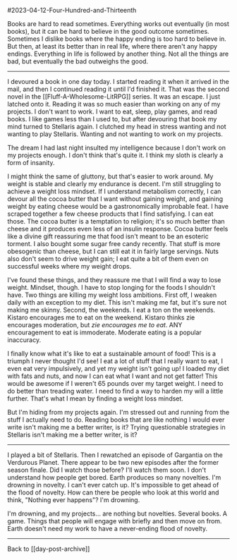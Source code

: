 #2023-04-12-Four-Hundred-and-Thirteenth

Books are hard to read sometimes.  Everything works out eventually (in most books), but it can be hard to believe in the good outcome sometimes.  Sometimes I dislike books where the happy ending is too hard to believe in.  But then, at least its better than in real life, where there aren't any happy endings.  Everything in life is followed by another thing.  Not all the things are bad, but eventually the bad outweighs the good.

---
I devoured a book in one day today.  I started reading it when it arrived in the mail, and then I continued reading it until I'd finished it.  That was the second novel in the [[Fluff-A-Wholesome-LitRPG]] series.  It was an escape.  I just latched onto it.  Reading it was so much easier than working on any of my projects.  I don't want to work.  I want to eat, sleep, play games, and read books.  I like games less than I used to, but after devouring that book my mind turned to Stellaris again.  I clutched my head in stress wanting and not wanting to play Stellaris.  Wanting and not wanting to work on my projects.

The dream I had last night insulted my intelligence because I don't work on my projects enough.  I don't think that's quite it.  I think my sloth is clearly a form of insanity.

I might think the same of gluttony, but that's easier to work around.  My weight is stable and clearly my endurance is decent.  I'm still struggling to achieve a weight loss mindset.  If I understand metabolism correctly, I can devour all the cocoa butter that I want without gaining weight, and gaining weight by eating cheese would be a gastronomically improbable feat.  I have scraped together a few cheese products that I find satisfying.  I can eat those.  The cocoa butter is a temptation to religion; it's so much better than cheese and it produces even less of an insulin response.  Cocoa butter feels like a divine gift reassuring me that food isn't meant to be an esoteric torment.  I also bought some sugar free candy recently.  That stuff is more obesogenic than cheese, but I can still eat it in fairly large servings.  Nuts also don't seem to drive weight gain; I eat quite a bit of them even on successful weeks where my weight drops.

I've found these things, and they reassure me that I will find a way to lose weight.  Mindset, though.  I have to stop longing for the foods I shouldn't have.  Two things are killing my weight loss ambitions.  First off, I weaken daily with an exception to my diet.  This isn't making me fat, but it's sure not making me skinny.  Second, the weekends.  I eat a ton on the weekends.  Kistaro encourages me to eat on the weekend.  Kistaro thinks zie encourages moderation, but *zie encourages me to eat*.  ANY encouragement to eat is immoderate.  Moderate eating is a popular inaccuracy.

I finally know what it's like to eat a sustainable amount of food!  This is a triumph I never thought I'd see!  I eat a lot of stuff that I really want to eat, I even eat very impulsively, and yet my weight isn't going up!  I loaded my diet with fats and nuts, and now I can eat what I want and not get fatter!  This would be awesome if I weren't 65 pounds over my target weight.  I need to do better than treading water.  I need to find a way to harden my will a little further.  That's what I mean by finding a weight loss mindset.

But I'm hiding from my projects again.  I'm stressed out and running from the stuff I actually need to do.  Reading books that are like nothing I would ever write isn't making me a better writer, is it?  Trying questionable strategies in Stellaris isn't making me a better writer, is it?

---
I played a bit of Stellaris.  Then I rewatched an episode of Gargantia on the Verdurous Planet.  There appear to be two new episodes after the former season finale.  Did I watch those before?  I'll watch them soon.  I don't understand how people get bored.  Earth produces so many novelties.  I'm drowning in novelty.  I can't ever catch up.  It's impossible to get ahead of the flood of novelty.  How can there be people who look at this world and think, "Nothing ever happens"?  I'm drowning.

I'm drowning, and my projects... are nothing but novelties.  Several books.  A game.  Things that people will engage with briefly and then move on from.  Earth doesn't need my work to have a never-ending flood of novelty.

---
Back to [[day-post-archive]]